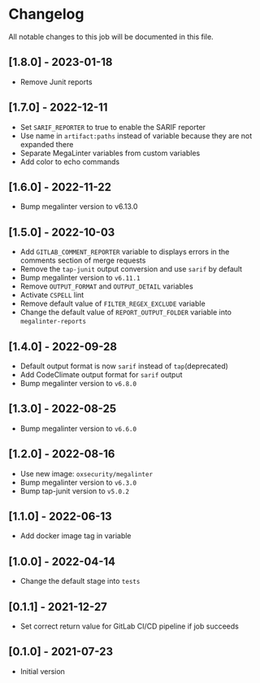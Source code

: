 # Changelog
All notable changes to this job will be documented in this file.

## [1.8.0] - 2023-01-18
* Remove Junit reports

## [1.7.0] - 2022-12-11
* Set `SARIF_REPORTER` to true to enable the SARIF reporter
* Use name in `artifact:paths` instead of variable because they are not expanded there
* Separate MegaLinter variables from custom variables
* Add color to echo commands

## [1.6.0] - 2022-11-22
* Bump megalinter version to v6.13.0

## [1.5.0] - 2022-10-03
* Add `GITLAB_COMMENT_REPORTER` variable to displays errors in the comments section of merge requests
* Remove the `tap-junit` output conversion and use `sarif` by default
* Bump megalinter version to `v6.11.1`
* Remove `OUTPUT_FORMAT` and `OUTPUT_DETAIL` variables
* Activate `CSPELL` lint
* Remove default value of `FILTER_REGEX_EXCLUDE` variable
* Change the default value of `REPORT_OUTPUT_FOLDER` variable into `megalinter-reports`

## [1.4.0] - 2022-09-28
* Default output format is now `sarif` instead of `tap`(deprecated)
* Add CodeClimate output format for `sarif` output
* Bump megalinter version to `v6.8.0`

## [1.3.0] - 2022-08-25
* Bump megalinter version to `v6.6.0`

## [1.2.0] - 2022-08-16
* Use new image: `oxsecurity/megalinter`
* Bump megalinter version to `v6.3.0`
* Bump tap-junit version to `v5.0.2`

## [1.1.0] - 2022-06-13
* Add docker image tag in variable

## [1.0.0] - 2022-04-14
* Change the default stage into `tests`

## [0.1.1] - 2021-12-27
* Set correct return value for GitLab CI/CD pipeline if job succeeds

## [0.1.0] - 2021-07-23
* Initial version

